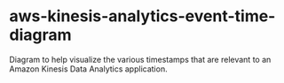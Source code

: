 # aws-kinesis-analytics-event-time-diagram
Diagram to help visualize the various timestamps that are relevant to an Amazon Kinesis Data Analytics application.
